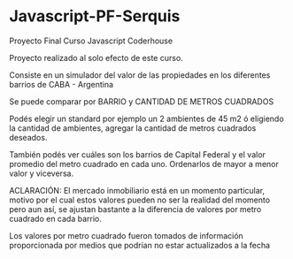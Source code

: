 # Javascript-PF-Serquis
Proyecto Final Curso Javascript Coderhouse

Proyecto realizado al solo efecto de este curso.

Consiste en un simulador del valor de las propiedades en los diferentes barrios de CABA - Argentina

Se puede comparar por 
BARRIO y CANTIDAD DE METROS CUADRADOS

Podés elegir un standard por ejemplo un 2 ambientes de 45 m2 ó eligiendo la cantidad de ambientes, agregar la cantidad de metros cuadrados deseados.

También podés ver cuáles son los barrios de Capital Federal y el valor promedio del metro cuadrado en cada uno.
Ordenarlos de mayor a menor valor y viceversa.

ACLARACIÓN:
El mercado inmobiliario está en un momento particular, motivo por el cual estos valores pueden no ser la realidad del momento pero aun así,
se ajustan bastante a la diferencia de valores por metro cuadrado en cada barrio.

Los valores por metro cuadrado fueron tomados de información proporcionada por medios que podrían no estar actualizados a la fecha

